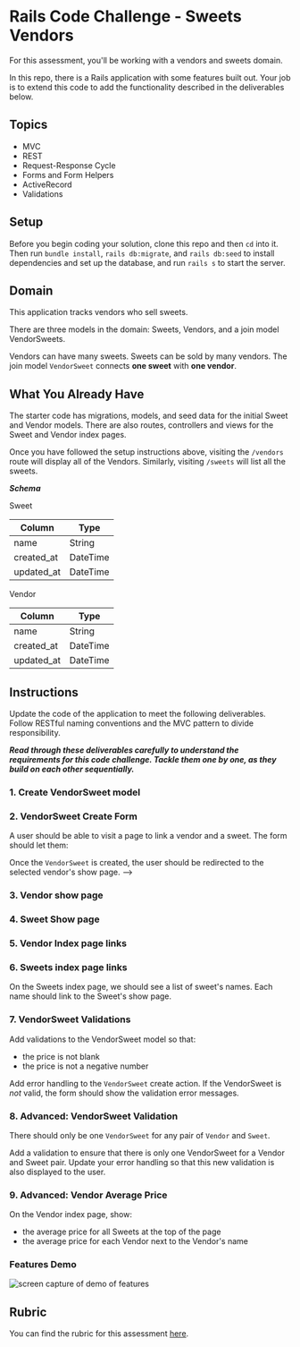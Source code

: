 # Rails Code Challenge - Sweets Vendors

For this assessment, you'll be working with a vendors and sweets domain.

In this repo, there is a Rails application with some features built out. Your job is to extend this code to add the functionality described in the deliverables below.

## Topics

- MVC
- REST
- Request-Response Cycle
- Forms and Form Helpers
- ActiveRecord
- Validations

## Setup

Before you begin coding your solution, clone this repo and then `cd` into it. Then run `bundle install`, `rails db:migrate`, and `rails db:seed` to install dependencies and set up the database, and run `rails s` to start the server.

## Domain

This application tracks vendors who sell sweets.

There are three models in the domain: Sweets, Vendors, and a join model VendorSweets.

Vendors can have many sweets. Sweets can be sold by many vendors. The join model `VendorSweet` connects **one sweet** with **one vendor**.

## What You Already Have

The starter code has migrations, models, and seed data for the initial Sweet and Vendor models. There are also routes, controllers and views for the Sweet and Vendor index pages.

Once you have followed the setup instructions above, visiting the `/vendors` route will display all of the Vendors. Similarly, visiting `/sweets` will list all the sweets.

***Schema*** 

Sweet

| Column | Type |
| ------------- | ------------- |
| name | String |
| created_at | DateTime |
| updated_at  | DateTime  |

Vendor

| Column | Type |
| ------------- | ------------- |
| name  | String  |
| created_at  | DateTime  |
| updated_at  | DateTime  |

## Instructions

Update the code of the application to meet the following deliverables. Follow RESTful naming conventions and the MVC pattern to divide responsibility.

***Read through these deliverables carefully to understand the requirements for this code challenge. Tackle them one by one, as they build on each other sequentially.***

### 1. Create VendorSweet model

<!-- Update the schema and models to add the `VendorSweet` model. It should have:

- a vendor
- a sweet
- a price (use an integer data type for this column: we'll treat the numbers in it as the price, in cents).

In the rails console, check that your code works by creating your first `VendorSweet` with a given `Sweet`, `Vendor`, and price. -->

### 2. VendorSweet Create Form

A user should be able to visit a page to link a vendor and a sweet. The form should let them:

<!-- - choose a `Vendor` from a select dropdown
- choose a `Sweet` from a select dropdown
- enter a price
<!-- - submit the form to create a `VendorSweet` -->

Once the `VendorSweet` is created, the user should be redirected to the selected vendor's show page. -->

### 3. Vendor show page
<!-- 
The show page for a Vendor should include:

- the Vendor's name (ie. Insomnia Cookies)
- a list of the Sweets that they sell -->
<!-- - each Sweet in the list should link to that Sweet's show page -->

### 4. Sweet Show page

<!-- The Sweet's show page should include:

- the Sweet's name
- a list of Vendors that sell this Sweet
- each Vendor in the list should link to that Vendor's show page -->

### 5. Vendor Index page links

<!-- On the Vendors index page, we should see a list of vendor's names. Each name should link to the Vendor's show page.  -->

### 6. Sweets index page links

On the Sweets index page, we should see a list of sweet's names. Each name should link to the Sweet's show page.

### 7. VendorSweet Validations

Add validations to the VendorSweet model so that:

- the price is not blank
- the price is not a negative number

Add error handling to the `VendorSweet` create action. If the VendorSweet is *not* valid, the form should show the validation error messages.

### 8. Advanced: VendorSweet Validation

There should only be one `VendorSweet` for any pair of `Vendor` and `Sweet`.

Add a validation to ensure that there is only one VendorSweet for a Vendor and Sweet pair. Update your error handling so that this new validation is also displayed to the user.

### 9. Advanced: Vendor Average Price

On the Vendor index page, show:

- the average price for all Sweets at the top of the page
- the average price for each Vendor next to the Vendor's name

### Features Demo

![screen capture of demo of features](sweets-features-demo.gif)

## Rubric

You can find the rubric for this assessment [here](https://github.com/learn-co-curriculum/se-rubrics/blob/master/module-2.md).
